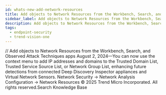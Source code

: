 ```yaml
---
id: whats-new-add-network-resources
title: Add objects to Network Resources from the Workbench, Search, and Observed Attack Techniques apps
sidebar_label: Add objects to Network Resources from the Workbench, Search, and Observed Attack Techniques apps
description: Add objects to Network Resources from the Workbench, Search, and Observed Attack Techniques apps
tags:
  - endpoint-security
  - trend-vision-one
---
```


/*<![CDATA[*/ $('#title').html($('meta[name=map-description]').attr('content')); /*]]>*/ Add objects to Network Resources from the Workbench, Search, and Observed Attack Techniques apps August 2, 2024—You can now use the context menu to add IP addresses and domains to the Trusted Domain List, Trusted Service Source List, or Network Group List, enhancing future detections from connected Deep Discovery Inspector appliances and Virtual Network Sensors. Network Security → Network Analysis Configuration → Network Resources © 2025 Trend Micro Incorporated. All rights reserved.Search Knowledge Base
